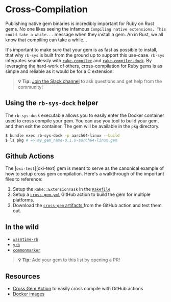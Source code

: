 # Cross-Compilation

Publishing native gem binaries is incredibly important for Ruby on Rust gems. No one likes seeing the infamous
`Compiling native extensions. This could take a while...` message when they install a gem. An in Rust, we all know that
compiling can take a while...

It's important to make sure that your gem is as fast as possible to install, that why `rb-sys` is built from the ground
up to support this use-case. `rb-sys` integrates seamlessly with [`rake-compiler`][rake-compiler] and
[`rake-compiler-dock`][rcd]. By leveraging the hard-work of others, cross-compilation for Ruby gems is as simple and
reliable as it would be for a C extension.

> **💡 Tip:** [Join the Slack channel][slack] to ask questions and get help from the community!

## Using the `rb-sys-dock` helper

The `rb-sys-dock` executable allows you to easily enter the Docker container used to cross compile your gem. You can use
you tool to build your gem, and then exit the container. The gem will be available in the `pkg` directory.

```bash
$ bundle exec rb-sys-dock -p aarch64-linux --build
$ ls pkg # => my_gem_name-0.1.0-aarch64-linux.gem
```

## Github Actions

The [`oxi-test`][oxi-text] gem is meant to serve as the canonical example of how to setup cross gem compilation. Here's
a walkthrough of the important files to reference:

1. Setup the `Rake::ExtensionTask` in the [`Rakefile`](https://github.com/oxidize-rb/oxi-test/blob/main/Rakefile)
2. Setup a [`cross-gem.yml`](https://github.com/oxidize-rb/oxi-test/blob/main/.github/workflows/cross-gem.yml) GitHub
   action to build the gem for multiple platforms.
3. Download the [`cross-gem` artifacts ](https://github.com/oxidize-rb/oxi-test/actions/runs/3348359067) from the GitHub
   action and test them out.

## In the wild

- [`wasmtime-rb`](https://github.com/bytecodealliance/wasmtime-rb)
- [`yrb`](https://github.com/y-crdt/yrb)
- [`commonmarker`](https://github.com/gjtorikian/commonmarker)

> **💡 Tip:** Add your gem to this list by opening a PR!

## Resources

- [Cross Gem Action](https://github.com/oxidize-rb/actions/blob/main/cross-gem/readme.md) to easily cross compile with
  GitHub actions
- [Docker images](https://index.docker.io/u/rbsys)

[rake-compiler]: https://github.com/rake-compiler/rake-compiler
[rcd]: https://github.com/rake-compiler/rake-compiler-dock
[oxi-test]: htttps://github.com/oxidize-rb/oxi-test
[slack]: https://join.slack.com/t/oxidize-rb/shared_invite/zt-16zv5tqte-Vi7WfzxCesdo2TqF_RYBCw
